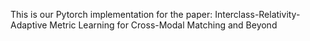 This is our Pytorch implementation for the paper:
Interclass-Relativity-Adaptive Metric Learning for Cross-Modal Matching and Beyond
